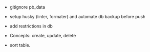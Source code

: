 - gitignore pb_data
- setup husky (linter, formater) and automate db backup before push

- add restrictions in db
- Concepts: create, update, delete

- sort table.

